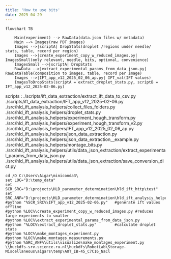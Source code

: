 ```yaml
---
title: 'How to use bits'
date: 2025-04-29
---
```


```
flowchart TB

    Main(experiment) --> RawData(data.json files w/ metadata)
    Main --> Images(raw PDT images)
    Images -->|scriptA| DropStats(droplet /regions under needle/ stats, table, record per region)
    Images -->|create_experiment_copy_w_reduced_images.py| ImagesSmall(only relevant, needle, bits, optional, convenience)
    ImagesSmall -->|scriptA| DropStats
    RawData -->|extract_experimental_params_from_data_json.py| RawDataTable(composition to images, table, record per image)
    Images -->|IFT_app_v12_2025_02_06_ap.py| IFT_val(IFT values)
    ImagesToDropStats(scriptA = extract_droplet_stats.py, scriptB = IFT_app_v12_2025-02-06.py)
```

scripts
:
./scripts/ift_data_extraction/extract_ift_data_to_csv.py
./scripts/ift_data_extraction/IFT_app_v12_2025-02-06.py
./src/hld_ift_analysis_helpers/collect_files_folders.py
./src/hld_ift_analysis_helpers/droplet_stats.py
./src/hld_ift_analysis_helpers/experiment_hough_transform.py
./src/hld_ift_analysis_helpers/experiment_hough_transform_v2.py
./src/hld_ift_analysis_helpers/IFT_app_v12_2025_02_06_ap.py
./src/hld_ift_analysis_helpers/json_data_extraction.py
./src/hld_ift_analysis_helpers/json_data_extraction__example.py
./src/hld_ift_analysis_helpers/montage_bits.py
./src/hld_ift_analysis_helpers/utils/data_json_extraction/extract_experimental_params_from_data_json.py
./src/hld_ift_analysis_helpers/utils/data_json_extraction/save_conversion_dict.py


```{command prompt}
cd /D C:\Users\Aigar\miniconda3\
set LOC="D:\temp_data"
set SCR_SRC="D:\projects\HLD_parameter_determination\hld_ift_http\test"
set SRC_ANF="D:\projects\HLD_parameter_determination\hld_ift_analysis_helpers\src\hld_ift_analysis_helpers"
#python "%SCR_SRC%\IFT_app_v12_2025-02-06.py"   #generate ift values offline
#python %LOC%\create_experiment_copy_w_reduced_images.py #reduces large experiments to smaller
#python %LOC%\extract_experimental_params_from_data_json.py
#python "%LOC%\extract_droplet_stats.py"        #calculate droplet stats
#python %LOC%\make_montages_experiment.py
#python %LOC%\make_montages_measurements.py
#python %SRC_ANF%\utils\visualize\make_montages_experiment.py \\huckdfs-srv.science.ru.nl\huckdfs\RobotLab\Storage-Miscellaneous\aigars\temp\AOT_IB-45_C7C16_NaCl
```

